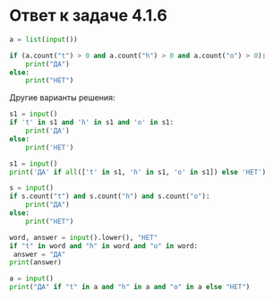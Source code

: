 # Ответ к задаче 4.1.6

```python
a = list(input())

if (a.count("t") > 0 and a.count("h") > 0 and a.count("o") > 0):
    print("ДА")
else:
    print("НЕТ")
```

Другие варианты решения:

```python
s1 = input()
if 't' in s1 and 'h' in s1 and 'o' in s1:
    print('ДА')
else:
    print('НЕТ')
```

```python
s1 = input()
print('ДА' if all(['t' in s1, 'h' in s1, 'o' in s1]) else 'НЕТ')
```

```python
s = input()
if s.count("t") and s.count("h") and s.count("o"):
    print("ДА")
else:
    print("НЕТ")
```

```python
word, answer = input().lower(), "НЕТ"
if "t" in word and "h" in word and "o" in word:
 answer = "ДА"
print(answer)
```

```python
a = input()
print("ДА" if "t" in a and "h" in a and "o" in a else "НЕТ")
```
